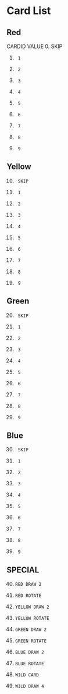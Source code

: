 # Card List

## Red
CARDID  VALUE
0.      SKIP
1.      1
2.      2
3.      3
4.      4
5.      5
6.      6
7.      7
8.      8
9.      9

## Yellow
10.      SKIP
11.      1
12.      2
13.      3
14.      4
15.      5
16.      6
17.      7
18.      8
19.      9

## Green
20.      SKIP
21.      1
22.      2
23.      3
24.      4
25.      5
26.      6
27.      7
28.      8
29.      9

## Blue
30.      SKIP
31.      1
32.      2
33.      3
34.      4
35.      5
36.      6
37.      7
38.      8
39.      9

## SPECIAL
40.     RED DRAW 2
41.     RED ROTATE
42.     YELLOW DRAW 2
43.     YELLOW ROTATE
44.     GREEN DRAW 2
45.     GREEN ROTATE
46.     BLUE DRAW 2
47.     BLUE ROTATE
48.     WILD CARD
49.     WILD DRAW 4
